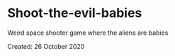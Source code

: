 # Shoot-the-evil-babies
Weird space shooter game where the aliens are babies

Created: 26 October 2020
